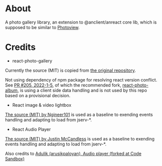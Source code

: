 # About

A photo gallery library, an extension to @anclient/anreact core lib, which is supposed to be similar to [Photoview](https://github.com/photoview/photoview).

# Credits

- react-photo-gallery

Currently the source (MIT) is copied from [the original repository](https://github.dev/neptunian/react-photo-gallery).

Not using dependency of npm package for resolving react version conflict. See [PR #205, 2022-1-5](https://github.com/neptunian/react-photo-gallery/pull/210), of which the recommended fork, [react-photo-album](https://react-photo-album.com/), is using a
client side data handling and is not used by this repo based on a provisional decision.

- React image & video lightbox

[The source (MIT) by Ngineer101](https://github.com/Ngineer101/react-image-video-lightbox)
is used as a baseline to exending events handling and adapting to load from jserv-*.

- React Audio Player

[The source (MIT) by Justin McCandless](https://github.com/justinmc/react-audio-player)
is used as a baseline to exending events handling and adapting to load from jserv-*.

Also credits to [Adulik (arusikpaloyan), Audio player (forked at Code Sandbox)](https://codesandbox.io/s/audio-player-forked-lxuloi?file=/src/App.js)
